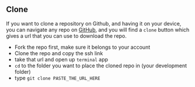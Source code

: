 ## Clone
If you want to clone a repository on Github, and having it on your device, you can navigate any repo on [GitHub](https://github.com/), and you will find a `clone` button which gives a url that you can use to download the repo. 
- Fork the repo first, make sure it belongs to your account 
- Clone the repo and copy the ssh link
- take that url and open up `terminal` app
- `cd` to the folder you want to place the cloned repo in (your development folder)
- type `git clone PASTE_THE_URL_HERE`

